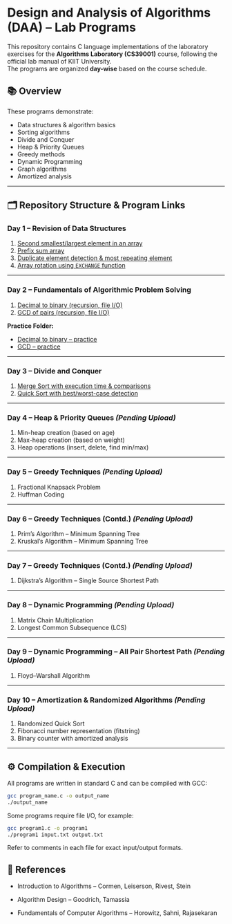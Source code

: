 # Design and Analysis of Algorithms (DAA) – Lab Programs

This repository contains C language implementations of the laboratory exercises for the **Algorithms Laboratory (CS39001)** course, following the official lab manual of KIIT University.  
The programs are organized **day-wise** based on the course schedule.

## 📚 Overview
These programs demonstrate:
- Data structures & algorithm basics
- Sorting algorithms
- Divide and Conquer
- Heap & Priority Queues
- Greedy methods
- Dynamic Programming
- Graph algorithms
- Amortized analysis

---

## 🗂 Repository Structure & Program Links

### **Day 1** – Revision of Data Structures
1. [Second smallest/largest element in an array](https://github.com/tarunkrjaiswal/DAA/blob/main/Day%201/program1.c)  
2. [Prefix sum array](https://github.com/tarunkrjaiswal/DAA/blob/main/Day%201/program2.c)  
3. [Duplicate element detection & most repeating element](https://github.com/tarunkrjaiswal/DAA/blob/main/Day%201/program3.c)  
4. [Array rotation using `EXCHANGE` function](https://github.com/tarunkrjaiswal/DAA/blob/main/Day%201/program4.c)  

---

### **Day 2** – Fundamentals of Algorithmic Problem Solving
1. [Decimal to binary (recursion, file I/O)](https://github.com/tarunkrjaiswal/DAA/blob/main/Day%202/program1.c)  
2. [GCD of pairs (recursion, file I/O)](https://github.com/tarunkrjaiswal/DAA/blob/main/Day%202/program2.c)  

**Practice Folder:**  
- [Decimal to binary – practice](https://github.com/tarunkrjaiswal/DAA/blob/main/Day%202/Day2%20practice/program1.c)  
- [GCD – practice](https://github.com/tarunkrjaiswal/DAA/blob/main/Day%202/Day2%20practice/program2.c)  

---

### **Day 3** – Divide and Conquer
1. [Merge Sort with execution time & comparisons](https://github.com/tarunkrjaiswal/DAA/blob/main/Day%203/program1.c)  
2. [Quick Sort with best/worst-case detection](https://github.com/tarunkrjaiswal/DAA/blob/main/Day%203/program2.c)  

---

### **Day 4** – Heap & Priority Queues *(Pending Upload)*
1. Min-heap creation (based on age)  
2. Max-heap creation (based on weight)  
3. Heap operations (insert, delete, find min/max)

---

### **Day 5** – Greedy Techniques *(Pending Upload)*
1. Fractional Knapsack Problem  
2. Huffman Coding

---

### **Day 6** – Greedy Techniques (Contd.) *(Pending Upload)*
1. Prim’s Algorithm – Minimum Spanning Tree  
2. Kruskal’s Algorithm – Minimum Spanning Tree

---

### **Day 7** – Greedy Techniques (Contd.) *(Pending Upload)*
1. Dijkstra’s Algorithm – Single Source Shortest Path

---

### **Day 8** – Dynamic Programming *(Pending Upload)*
1. Matrix Chain Multiplication  
2. Longest Common Subsequence (LCS)

---

### **Day 9** – Dynamic Programming – All Pair Shortest Path *(Pending Upload)*
1. Floyd–Warshall Algorithm

---

### **Day 10** – Amortization & Randomized Algorithms *(Pending Upload)*
1. Randomized Quick Sort  
2. Fibonacci number representation (fitstring)  
3. Binary counter with amortized analysis

---

## ⚙️ Compilation & Execution
All programs are written in standard C and can be compiled with GCC:
```bash
gcc program_name.c -o output_name
./output_name
```
Some programs require file I/O, for example:
```bash
gcc program1.c -o program1
./program1 input.txt output.txt
```
Refer to comments in each file for exact input/output formats.


## 📖 References
- Introduction to Algorithms – Cormen, Leiserson, Rivest, Stein

- Algorithm Design – Goodrich, Tamassia

- Fundamentals of Computer Algorithms – Horowitz, Sahni, Rajasekaran
